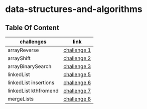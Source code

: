 # data-structures-and-algorithms

## Table Of Content
challenges | link
----|-----
arrayReverse | [challenge 1]()
arrayShift | [challenge 2]()
arrayBinarySearch | [challenge 3]()
linkedList | [challenge 5]()
linkedList insertions| [challenge 6]()
linkedList kthfromend| [challenge 7]()
mergeLists | [challenge 8]()
